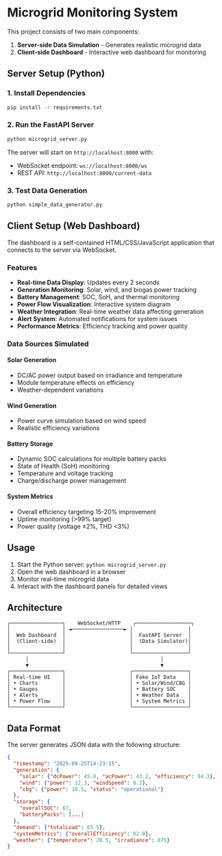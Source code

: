 # Microgrid Monitoring System

This project consists of two main components:
1. **Server-side Data Simulation** - Generates realistic microgrid data
2. **Client-side Dashboard** - Interactive web dashboard for monitoring

## Server Setup (Python)

### 1. Install Dependencies
```bash
pip install -r requirements.txt
```

### 2. Run the FastAPI Server
```bash
python microgrid_server.py
```

The server will start on `http://localhost:8000` with:
- WebSocket endpoint: `ws://localhost:8000/ws`
- REST API: `http://localhost:8000/current-data`

### 3. Test Data Generation
```bash
python simple_data_generator.py
```

## Client Setup (Web Dashboard)

The dashboard is a self-contained HTML/CSS/JavaScript application that connects to the server via WebSocket.

### Features
- **Real-time Data Display**: Updates every 2 seconds
- **Generation Monitoring**: Solar, wind, and biogas power tracking
- **Battery Management**: SOC, SoH, and thermal monitoring
- **Power Flow Visualization**: Interactive system diagram
- **Weather Integration**: Real-time weather data affecting generation
- **Alert System**: Automated notifications for system issues
- **Performance Metrics**: Efficiency tracking and power quality

### Data Sources Simulated

#### Solar Generation
- DC/AC power output based on irradiance and temperature
- Module temperature effects on efficiency
- Weather-dependent variations

#### Wind Generation  
- Power curve simulation based on wind speed
- Realistic efficiency variations

#### Battery Storage
- Dynamic SOC calculations for multiple battery packs
- State of Health (SoH) monitoring
- Temperature and voltage tracking
- Charge/discharge power management

#### System Metrics
- Overall efficiency targeting 15-20% improvement
- Uptime monitoring (>99% target)
- Power quality (voltage ±2%, THD <3%)

## Usage

1. Start the Python server: `python microgrid_server.py`
2. Open the web dashboard in a browser
3. Monitor real-time microgrid data
4. Interact with the dashboard panels for detailed views

## Architecture

```
┌─────────────────┐    WebSocket/HTTP    ┌──────────────────┐
│                 │ ◄─────────────────► │                  │
│  Web Dashboard  │                     │  FastAPI Server  │
│  (Client-side)  │                     │  (Data Simulator)│
│                 │                     │                  │
└─────────────────┘                     └──────────────────┘
      │                                           │
      ▼                                           ▼
┌─────────────────┐                     ┌──────────────────┐
│ Real-time UI    │                     │ Fake IoT Data    │
│ • Charts        │                     │ • Solar/Wind/CBG │
│ • Gauges        │                     │ • Battery SOC    │
│ • Alerts        │                     │ • Weather Data   │
│ • Power Flow    │                     │ • System Metrics │
└─────────────────┘                     └──────────────────┘
```

## Data Format

The server generates JSON data with the following structure:

```json
{
  "timestamp": "2025-09-25T14:23:15",
  "generation": {
    "solar": {"dcPower": 45.8, "acPower": 43.2, "efficiency": 94.3},
    "wind": {"power": 12.3, "windSpeed": 8.2},
    "cbg": {"power": 18.5, "status": "operational"}
  },
  "storage": {
    "overallSOC": 67,
    "batteryPacks": [...]
  },
  "demand": {"totalLoad": 65.5},
  "systemMetrics": {"overallEfficiency": 92.8},
  "weather": {"temperature": 28.5, "irradiance": 875}
}
```
